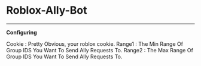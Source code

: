 # Roblox-Ally-Bot
---
**Configuring**

Cookie : Pretty Obvious, your roblox cookie.
Range1 : The Min Range Of Group IDS You Want To Send Ally Requests To.
Range2 : The Max Range Of Group IDS You Want To Send Ally Requests To.

